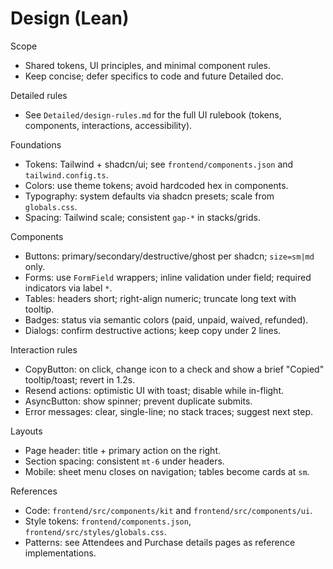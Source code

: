# Design (Lean)

Scope
- Shared tokens, UI principles, and minimal component rules.
- Keep concise; defer specifics to code and future Detailed doc.

Detailed rules
- See `Detailed/design-rules.md` for the full UI rulebook (tokens, components, interactions, accessibility).

Foundations
- Tokens: Tailwind + shadcn/ui; see `frontend/components.json` and `tailwind.config.ts`.
- Colors: use theme tokens; avoid hardcoded hex in components.
- Typography: system defaults via shadcn presets; scale from `globals.css`.
- Spacing: Tailwind scale; consistent `gap-*` in stacks/grids.

Components
- Buttons: primary/secondary/destructive/ghost per shadcn; `size=sm|md` only.
- Forms: use `FormField` wrappers; inline validation under field; required indicators via label `*`.
- Tables: headers short; right-align numeric; truncate long text with tooltip.
- Badges: status via semantic colors (paid, unpaid, waived, refunded).
- Dialogs: confirm destructive actions; keep copy under 2 lines.

Interaction rules
- CopyButton: on click, change icon to a check and show a brief "Copied" tooltip/toast; revert in 1.2s.
- Resend actions: optimistic UI with toast; disable while in-flight.
- AsyncButton: show spinner; prevent duplicate submits.
- Error messages: clear, single-line; no stack traces; suggest next step.

Layouts
- Page header: title + primary action on the right.
- Section spacing: consistent `mt-6` under headers.
- Mobile: sheet menu closes on navigation; tables become cards at `sm`.

References
- Code: `frontend/src/components/kit` and `frontend/src/components/ui`.
- Style tokens: `frontend/components.json`, `frontend/src/styles/globals.css`.
- Patterns: see Attendees and Purchase details pages as reference implementations.
